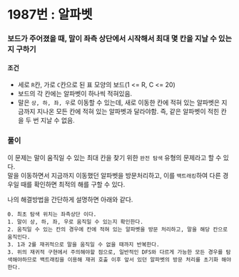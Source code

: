 # 1987번 : 알파벳
### 보드가 주어졌을 때, 말이 좌측 상단에서 시작해서 최대 몇 칸을 지날 수 있는지 구하기
#### 조건
- 세로 ```R```칸, 가로 ```C```칸으로 된 표 모양의 보드(1 <= R, C <= 20)
- 보드의 각 칸에는 알파벳이 하나씩 적혀있음.
- 말은 ```상, 하, 좌, 우```로 이동할 수 있는데, 새로 이동한 칸에 적혀 있는 알파벳은 지금까지 지나온 모든 칸에 적혀 있는 알파벳과 달라야함. 즉, 같은 알파벳이 적힌 칸을 두 번 지날 수 없음. 
### 풀이  
이 문제는 말이 움직일 수 있는 최대 칸을 찾기 위한 ```완전 탐색``` 유형의 문제라고 할 수 있다.  
말을 이동하면서 지금까지 이동했던 알파벳을 방문처리하고, 이를 ```백트래킹```하여 다른 경우일 때를 확인하면 최적의 해를 구할 수 있다.

나의 해결방법을 간단하게 설명하면 아래와 같다.
```
0. 최초 탐색 위치는 좌측상단 이다.
1. 말이 상, 하, 좌, 우로 움직일 수 있는지 확인한다.
2. 움직일 수 있는 칸의 경우에 칸에 적혀 있는 알파벳을 방문 처리하고, 말을 해당 칸으로 움직인다. 
3. 1과 2를 재귀적으로 말을 움직일 수 없을 때까지 반복한다.
3. 위의 재귀적 구현에서 주의해야할 점으로, 일반적인 DFS와 다르게 가능한 모든 경우를 탐색해야하므로 백트래킹을 이용해 재귀 호출 이후 앞서 있던 알파벳의 방문 처리를 초기화 해야한다.
```
